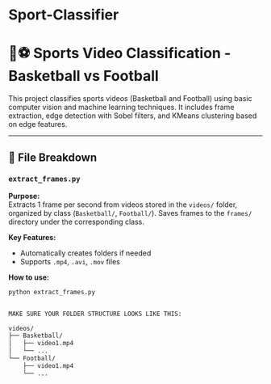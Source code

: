 # Sport-Classifier
# 🏀⚽ Sports Video Classification - Basketball vs Football

This project classifies sports videos (Basketball and Football) using basic computer vision and machine learning techniques. It includes frame extraction, edge detection with Sobel filters, and KMeans clustering based on edge features.

---

## 📁 File Breakdown

### `extract_frames.py`

**Purpose:**  
Extracts 1 frame per second from videos stored in the `videos/` folder, organized by class (`Basketball/`, `Football/`). Saves frames to the `frames/` directory under the corresponding class.

**Key Features:**
- Automatically creates folders if needed
- Supports `.mp4`, `.avi`, `.mov` files

**How to use:**
```bash
python extract_frames.py


MAKE SURE YOUR FOLDER STRUCTURE LOOKS LIKE THIS:

videos/
├── Basketball/
│   ├── video1.mp4
│   └── ...
└── Football/
    ├── video1.mp4
    └── ...

